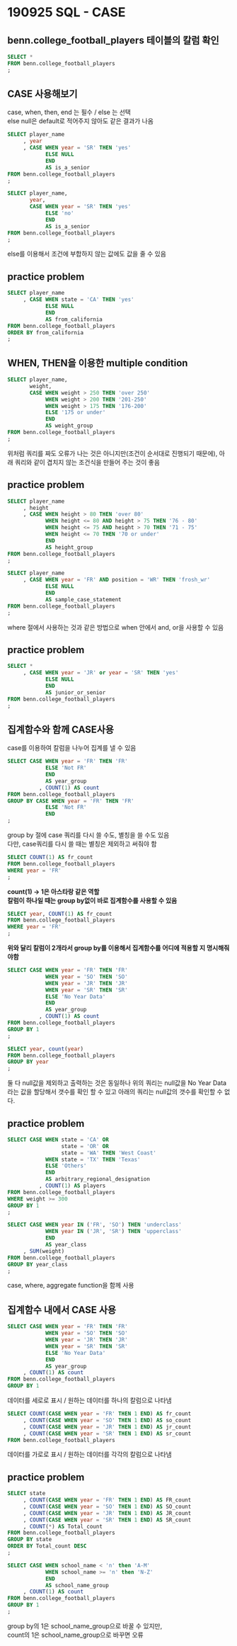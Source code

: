 # 190925 SQL - CASE

## benn.college_football_players 테이블의 칼럼 확인
```SQL
SELECT *
FROM benn.college_football_players
;
```

## CASE 사용해보기
case, when, then, end 는 필수 / else 는 선택  
else null은 default로 적어주지 않아도 같은 결과가 나옴
```SQL
SELECT player_name
     , year
     , CASE WHEN year = 'SR' THEN 'yes'
            ELSE NULL 
            END 
            AS is_a_senior
FROM benn.college_football_players
;
```
```SQL
SELECT player_name,
       year,
       CASE WHEN year = 'SR' THEN 'yes'
            ELSE 'no' 
            END 
            AS is_a_senior
FROM benn.college_football_players
;
```
else를 이용해서 조건에 부합하지 않는 값에도 값을 줄 수 있음

## practice problem
```SQL
SELECT player_name
     , CASE WHEN state = 'CA' THEN 'yes'
            ELSE NULL 
            END
            AS from_california
FROM benn.college_football_players
ORDER BY from_california
;
```

## WHEN, THEN을 이용한 multiple condition
```SQL
SELECT player_name,
       weight,
       CASE WHEN weight > 250 THEN 'over 250'
            WHEN weight > 200 THEN '201-250'
            WHEN weight > 175 THEN '176-200'
            ELSE '175 or under' 
            END 
            AS weight_group
FROM benn.college_football_players
;
```
위처럼 쿼리를 짜도 오류가 나는 것은 아니지만(조건이 순서대로 진행되기 때문에), 아래 쿼리와 같이 겹치지 않는 조건식을 만들어 주는 것이 좋음
## practice problem

```SQL
SELECT player_name
     , height
     , CASE WHEN height > 80 THEN 'over 80'
            WHEN height <= 80 AND height > 75 THEN '76 - 80'
            WHEN height <= 75 AND height > 70 THEN '71 - 75'
            WHEN height <= 70 THEN '70 or under'
            END
            AS height_group
FROM benn.college_football_players
;
```

```SQL
SELECT player_name
     , CASE WHEN year = 'FR' AND position = 'WR' THEN 'frosh_wr'
            ELSE NULL
            END
            AS sample_case_statement
FROM benn.college_football_players
;
```
where 절에서 사용하는 것과 같은 방법으로 when 안에서 and, or을 사용할 수 있음

## practice problem
```SQL
SELECT *
     , CASE WHEN year = 'JR' or year = 'SR' THEN 'yes'
            ELSE NULL
            END
            AS junior_or_senior
FROM benn.college_football_players
;
```

## 집계함수와 함께 CASE사용
case를 이용하여 칼럼을 나누어 집계를 낼 수 있음
```SQL
SELECT CASE WHEN year = 'FR' THEN 'FR'
            ELSE 'Not FR'
            END
            AS year_group
          , COUNT(1) AS count
FROM benn.college_football_players
GROUP BY CASE WHEN year = 'FR' THEN 'FR'
            ELSE 'Not FR'
            END
;
```
group by 절에 case 쿼리를 다시 쓸 수도, 별칭을 쓸 수도 있음  
다만, case쿼리를 다시 쓸 때는 별칭은 제외하고 써줘야 함
```SQL
SELECT COUNT(1) AS fr_count
FROM benn.college_football_players
WHERE year = 'FR'
;
```
<b>count(1) -> 1은 아스타랑 같은 역할  
칼럼이 하나일 때는 group by없이 바로 집계함수를 사용할 수 있음</b>
```SQL
SELECT year, COUNT(1) AS fr_count
FROM benn.college_football_players
WHERE year = 'FR'
;
```
<b>위와 달리 칼럼이 2개라서 group by를 이용해서 집계함수를 어디에 적용할 지 명시해줘야함</b>
```SQL
SELECT CASE WHEN year = 'FR' THEN 'FR'
            WHEN year = 'SO' THEN 'SO'
            WHEN year = 'JR' THEN 'JR'
            WHEN year = 'SR' THEN 'SR'
            ELSE 'No Year Data' 
            END 
            AS year_group
          , COUNT(1) AS count
FROM benn.college_football_players
GROUP BY 1
;
```
```SQL
SELECT year, count(year)
FROM benn.college_football_players
GROUP BY year
;
```
둘 다 null값을 제외하고 출력하는 것은 동일하나 위의 쿼리는 null값을 No Year Data라는 값을 할당해서 갯수를 확인 할 수 있고 아래의 쿼리는 null값의 갯수를 확인할 수 없다. 

## practice problem
```sql
SELECT CASE WHEN state = 'CA' OR
                 state = 'OR' OR
                 state = 'WA' THEN 'West Coast'
            WHEN state = 'TX' THEN 'Texas'
            ELSE 'Others'
            END 
            AS arbitrary_regional_designation
          , COUNT(1) AS players
FROM benn.college_football_players
WHERE weight >= 300
GROUP BY 1
;
```

```sql
SELECT CASE WHEN year IN ('FR', 'SO') THEN 'underclass'
            WHEN year IN ('JR', 'SR') THEN 'upperclass'
            END
            AS year_class
     , SUM(weight)
FROM benn.college_football_players
GROUP BY year_class
;
```
case, where, aggregate function을 함께 사용
## 집계함수 내에서 CASE 사용
```sql
SELECT CASE WHEN year = 'FR' THEN 'FR'
            WHEN year = 'SO' THEN 'SO'
            WHEN year = 'JR' THEN 'JR'
            WHEN year = 'SR' THEN 'SR'
            ELSE 'No Year Data' 
            END 
            AS year_group
     , COUNT(1) AS count
FROM benn.college_football_players
GROUP BY 1
```
데이터를 세로로 표시 / 원하는 데이터를 하나의 칼럼으로 나타냄
```sql
SELECT COUNT(CASE WHEN year = 'FR' THEN 1 END) AS fr_count
     , COUNT(CASE WHEN year = 'SO' THEN 1 END) AS so_count
     , COUNT(CASE WHEN year = 'JR' THEN 1 END) AS jr_count
     , COUNT(CASE WHEN year = 'SR' THEN 1 END) AS sr_count
FROM benn.college_football_players
```
데이터를 가로로 표시 / 원하는 데이터를 각각의 칼럼으로 나타냄

## practice problem
```sql
SELECT state
     , COUNT(CASE WHEN year = 'FR' THEN 1 END) AS FR_count
     , COUNT(CASE WHEN year = 'SO' THEN 1 END) AS SO_count
     , COUNT(CASE WHEN year = 'JR' THEN 1 END) AS JR_count
     , COUNT(CASE WHEN year = 'SR' THEN 1 END) AS SR_count
     , COUNT(*) AS Total_count
FROM benn.college_football_players
GROUP BY state
ORDER BY Total_count DESC
;
```
```sql
SELECT CASE WHEN school_name < 'n' then 'A-M'
            WHEN school_name >= 'n' then 'N-Z'
            END
            AS school_name_group
     , COUNT(1) AS count
FROM benn.college_football_players
GROUP BY 1
;
```
group by의 1은 school_name_group으로 바꿀 수 있지만,  
count의 1은 school_name_group으로 바꾸면 오류
